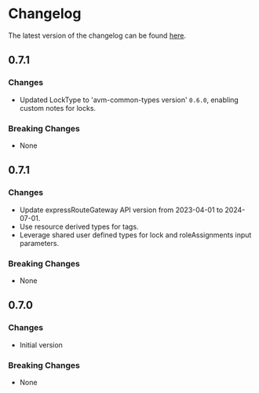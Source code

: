 # Changelog

The latest version of the changelog can be found [here](https://github.com/Azure/bicep-registry-modules/blob/main/avm/res/network/express-route-gateway/CHANGELOG.md).

## 0.7.1

### Changes

- Updated LockType to 'avm-common-types version' `0.6.0`, enabling custom notes for locks.

### Breaking Changes

- None

## 0.7.1

### Changes

- Update expressRouteGateway API version from 2023-04-01 to 2024-07-01.
- Use resource derived types for tags.
- Leverage shared user defined types for lock and roleAssignments input parameters.

### Breaking Changes

- None

## 0.7.0

### Changes

- Initial version

### Breaking Changes

- None
